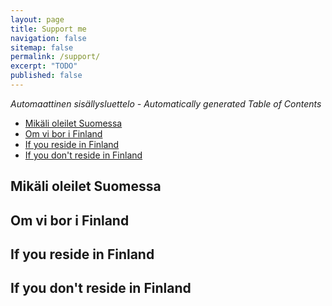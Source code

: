 ```yaml
---
layout: page
title: Support me
navigation: false
sitemap: false
permalink: /support/
excerpt: "TODO"
published: false
---
```


<!-- editorconfig-checker-disable -->
<!-- prettier-ignore-start -->

<!-- START doctoc generated TOC please keep comment here to allow auto update -->
<!-- DON'T EDIT THIS SECTION, INSTEAD RE-RUN doctoc TO UPDATE -->
_Automaattinen sisällysluettelo - Automatically generated Table of Contents_

- [Mikäli oleilet Suomessa](#mik%C3%A4li-oleilet-suomessa)
- [Om vi bor i Finland](#om-vi-bor-i-finland)
- [If you reside in Finland](#if-you-reside-in-finland)
- [If you don't reside in Finland](#if-you-dont-reside-in-finland)

<!-- END doctoc generated TOC please keep comment here to allow auto update -->

<!-- prettier-ignore-end -->
<!-- editorconfig-checker-enable -->

## Mikäli oleilet Suomessa

## Om vi bor i Finland

## If you reside in Finland

## If you don't reside in Finland

